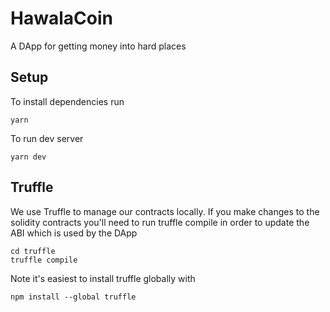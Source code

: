 # HawalaCoin

A DApp for getting money into hard places

## Setup

To install dependencies run
```
yarn
```

To run dev server
```
yarn dev
```

## Truffle

We use Truffle to manage our contracts locally.
If you make changes to the solidity contracts you'll need to run truffle compile in order to update the ABI which is used by the DApp
```
cd truffle
truffle compile
```

Note it's easiest to install truffle globally with
```
npm install --global truffle
```

